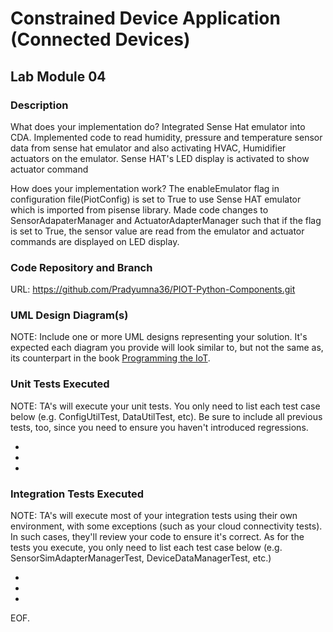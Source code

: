 # Constrained Device Application (Connected Devices)

## Lab Module 04

### Description

What does your implementation do? 
Integrated Sense Hat emulator into CDA. Implemented code to read humidity, pressure and temperature sensor data from sense hat emulator and also activating HVAC, Humidifier actuators on the emulator.
Sense HAT's LED display is activated to show actuator command

How does your implementation work?
The enableEmulator flag in configuration file(PiotConfig) is set to True to use Sense HAT emulator which is imported from pisense library. Made code changes to SensorAdapaterManager and ActuatorAdapterManager such that if the flag is set to True, the sensor value are read from the emulator and actuator commands are displayed on LED display.


### Code Repository and Branch

URL: https://github.com/Pradyumna36/PIOT-Python-Components.git

### UML Design Diagram(s)

NOTE: Include one or more UML designs representing your solution. It's expected each
diagram you provide will look similar to, but not the same as, its counterpart in the
book [Programming the IoT](https://learning.oreilly.com/library/view/programming-the-internet/9781492081401/).


### Unit Tests Executed

NOTE: TA's will execute your unit tests. You only need to list each test case below
(e.g. ConfigUtilTest, DataUtilTest, etc). Be sure to include all previous tests, too,
since you need to ensure you haven't introduced regressions.

- 
- 
- 

### Integration Tests Executed

NOTE: TA's will execute most of your integration tests using their own environment, with
some exceptions (such as your cloud connectivity tests). In such cases, they'll review
your code to ensure it's correct. As for the tests you execute, you only need to list each
test case below (e.g. SensorSimAdapterManagerTest, DeviceDataManagerTest, etc.)

- 
- 
- 

EOF.
